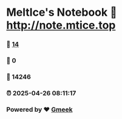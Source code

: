 # MeltIce's Notebook :link: http://note.mtice.top 
### :page_facing_up: [14](http://note.mtice.top/tag.html) 
### :speech_balloon: 0 
### :hibiscus: 14246 
### :alarm_clock: 2025-04-26 08:11:17 
### Powered by :heart: [Gmeek](https://github.com/Meekdai/Gmeek)
